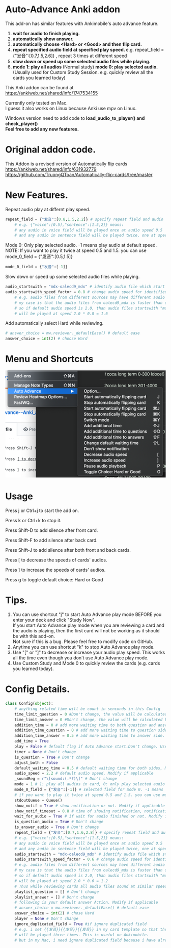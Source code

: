 # Auto-Advance Anki addon   
This add-on has similar features with Ankimobile's auto advance feature.
<ol>
<li><b>wait for audio to finish playing. 
</b></li><li><b>automatically show answer.
</b></li><li><b>automatically choose &lt;Hard&gt; or &lt;Good&gt; and then flip card.   
</b></li><li><b>repeat specified audio field at specified play speed. </b> e.g. repeat_field = {"发音":[0.7,1.5,2.6]} , repeat 3 times at different speed
</li><li><b>slow down or speed up some selected audio files while playing.  
</b></li><li><b>mode 1: play all audios </b>(Normal study) <b>mode 0: play selected audio. </b>(Usually used for Custom Study Session. e.g. quickly review all the cards you learned today)
</li>
</ol>
    
This Anki addon can be found at  https://ankiweb.net/shared/info/1747534155

Currently only tested on Mac.   
I guess it also works on Linux because Anki use mpv on Linux.   

Windows version need to add code to <b>load_audio_to_player() and check_player()</b>  
<b>Feel free to add any new features.</b>   

# Original addon code.  
This Addon is a revised version of Automatically flip cards https://ankiweb.net/shared/info/631932779  https://github.com/TruongQToan/Automatically-flip-cards/tree/master

# New Features.  
Repeat audio play at differnt play speed.    
```python
repeat_field = {"发音":[0.8,1.5,2.2]} # specify repeat field and audio speed each time. Modify if applicable
    # e.g. {"voice":[0.5],"sentence":[1.5,2]} means:
    # any audio in voice field will be played once at audio speed 0.5
    # and any audio in sentence field will be played twice, one at speed 1.5 and the other at speed 2
```
Mode 0: Only play selected audio. -1 means play audio at default speed.     
NOTE: If you want to play it twice at speed 0.5 and 1.5. you can use mode_0_field = {"发音":[0.5,1.5]}
```python
mode_0_field = {"发音":[-1]}
```
Slow down or speed up some selected audio files while playing.   
```python
audio_startswith = "mdx-oalecd9_mdx" # identify audio file which start with specified letters. Modify if applicable
audio_startswith_speed_factor = 0.8 # change audio speed for identified audio files. Modify if applicable
    # e.g. audio files from different sources may have different audio speed by default.
    # my case is that the audio files from oalecd9_mdx is faster than other audio files
    # so if default audio speed is 2.0, than audio files startswith "mdx-oalecd9_mdx"
    # will be played at speed 2.0 * 0.8 = 1.6
```
Add automatically select Hard while reviewing.    
```python
# answer_choice = mw.reviewer._defaultEase() # default ease
answer_choice = int(2) # choose Hard
```

# Menu and Shortcuts
<p align="center">
  <img src="https://github.com/yu7777/Auto-Advance--Anki_addon-/blob/master/Screen%20Shot%202019-10-06%20at%207.23.24%20pm.png" width="550" title="menu and shortcuts">
</p>


# Usage

Press j or Ctrl+j to start the add on.

Press k or Ctrl+k to stop it.

Press Shift-D to add silence after front card.

Press Shift-F to add silence after back card.

Press Shift-J to add silence after both front and back cards.

Press [ to decrease the speeds of cards' audios.

Press ] to increase the speeds of cards' audios.

Press g to toggle default choice: Hard or Good

# Tips.  
1.  You can use shortcut "j" to start Auto Advance play mode BEFORE you enter your deck and click "Study Now".     
If you start Auto Advance play mode when you are reviewing a card and the audio is playing, then the first card will not be working as it should be with this add-on.     
Not sure if this is a bug. Please feel free to modify code on GitHub.     
2.  Anytime you can use shortcut "k" to stop Auto Advance play mode.     
3.  Use "[" or "]" to decrease or increase your audio play speed. This works all the time even though you don't use Auto Advance play mode.     
4.  Use Custom Study and Mode 0 to quickly review the cards (e.g. cards you learned today).


# Config Details.  
```python
class Config(object):
    # anything related time will be count in senconds in this Config
    time_limit_question = 0 #Don't change, the value will be calculated by code
    time_limit_answer = 0 #Don't change, the value will be calculated by code
    addition_time = 0 # add more waiting time to both question and answer side. Modify if applicable
    addition_time_question = 0 # add more waiting time to question side. Modify if applicable
    addition_time_answer = 0.5 # add more waiting time to answer side. Modify if applicable
    add_time = True
    play = False # default flag if Auto Advance start.Don't change. Use shortcut J or k to start or stop while reviewing cards
    timer = None # Don't change
    is_question = True # Don't change
    adjust_both = False
    default_waiting_time = 0.5 # default waiting time for both sides, Modify if applicable
    audio_speed = 2.2 # default audio speed, Modify if applicable
    _soundReg = r"\[sound:(.*?)\]" # Don't change
    mode = 1 # 1: play all audios in card, 0: only play selected audio
    mode_0_field = {"发音":[-1]} # selected field for mode 0. -1 means use default speed.
    # if you want to play it twice at speed 0.5 and 1.5. you can use mode_0_field = {"发音":[0.5,1.5]}
    stdoutQueue = Queue()
    show_notif = True # show notification or not. Modify if applicable
    show_notif_timeout = 0.8 # time of showing notification, notification will automatically disappear. Modify if applicable
    wait_for_audio = True # if wait for audio finished or not. Modify if applicable
    is_question_audio = True # Don't change
    is_answer_audio = True # Don't change
    repeat_field = {"发音":[0.7,1.6,2.8]} # specify repeat field and audio speed each time. Modify if applicable
    # e.g. {"voice":[0.5],"sentence":[1.5,2]} means:
    # any audio in voice field will be played once at audio speed 0.5
    # and any audio in sentence field will be played twice, one at speed 1.5 and the other at speed 2
    audio_startswith = "mdx-oalecd9_mdx" # identify audio file which start with specified letters. Modify if applicable
    audio_startswith_speed_factor = 0.6 # change audio speed for identified audio files. Modify if applicable
    # e.g. audio files from different sources may have different audio speed by default.
    # my case is that the audio files from oalecd9_mdx is faster than other audio files
    # so if default audio speed is 2.0, than audio files startswith "mdx-oalecd9_mdx"
    # will be played at speed 2.0 * 0.6 = 1.2
    # Thus while reviewing cards all audio files sound at similar speed
    playlist_question = [] # Don't change
    playlist_answer = [] # Don't change
    # following is your default answer Action. Modify if applicable
    # answer_choice = mw.reviewer._defaultEase() # default ease
    answer_choice = int(2) # chose Hard
    player = None # Don't change
    ignore_duplicated_field = True #if ignore duplicated field
    # e.g. i set {{发音}}{{发音}}{{发音}} in my card template so that the audio in this field
    # will be played three times. This is useful on Ankimobile.
    # but in my Mac, i need ignore duplicated field because i have already set repeat_field

```
